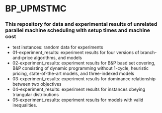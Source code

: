 # BP_UPMSTMC
### This repository  for data and experimental results of unrelated parallel machine scheduling with setup times and machine cost 
- test instances: random data for experiments
- 01-experiment_results: experiment results for four versions of branch-and-price algorithms, and models
- 02-experiment_results: experiment results for B&P basd set covering, B&P consisting of dynamic programming without 1-cycle, heuristic pricing, state-of-the-art models, and three-indexed models
- 03-experiment_results: experiment results for dominance relationship between two objectives
- 04-experiment_results: experiment results for instances obeying triangular distributions
- 05-experiment_results: experiment results for models with valid inequalities.
